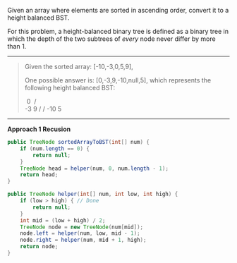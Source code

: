 Given an array where elements are sorted in ascending order, convert it to a height balanced BST.

For this problem, a height-balanced binary tree is defined as a binary tree in which the depth of the two subtrees of *every* node never differ by more than 1.

---

> Given the sorted array: [-10,-3,0,5,9],
>
> One possible answer is: [0,-3,9,-10,null,5], which represents the following height balanced BST:
>
> ​      0
> ​     / \
>    -3   9
>    /   /
>  -10  5

---

**Approach 1 Recusion**

```java
public TreeNode sortedArrayToBST(int[] num) {
    if (num.length == 0) {
        return null;
    }
    TreeNode head = helper(num, 0, num.length - 1);
    return head;
}

public TreeNode helper(int[] num, int low, int high) {
    if (low > high) { // Done
        return null;
    }
    int mid = (low + high) / 2;
    TreeNode node = new TreeNode(num[mid]);
    node.left = helper(num, low, mid - 1);
    node.right = helper(num, mid + 1, high);
    return node;
}
```

